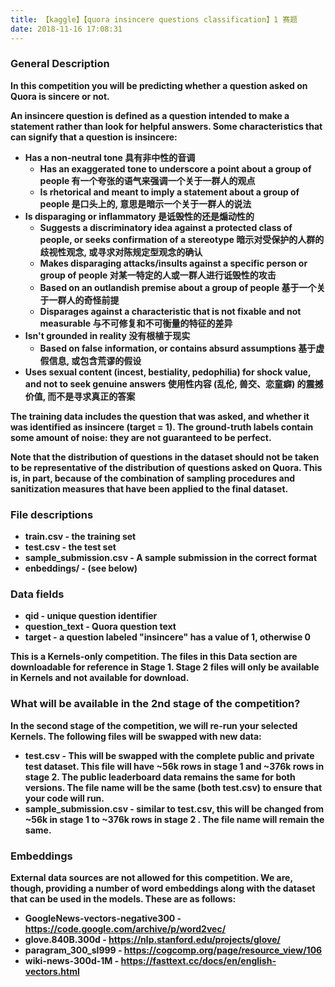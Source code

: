 ```yaml
---
title: 【kaggle】【quora insincere questions classification】1 赛题
date: 2018-11-16 17:08:31
---
```


### <b>General Description
In this competition you will be predicting whether a question asked on Quora is sincere or not.  

An insincere question is defined as a question intended to make a statement rather than look for helpful answers. Some characteristics that can signify that a question is insincere:  

* Has a non-neutral tone 具有非中性的音调   
  * Has an exaggerated tone to underscore a point about a group of people 有一个夸张的语气来强调一个关于一群人的观点
  * Is rhetorical and meant to imply a statement about a group of people 是口头上的, 意思是暗示一个关于一群人的说法
* Is disparaging or inflammatory 是诋毁性的还是煽动性的
  * Suggests a discriminatory idea against a protected class of people, or seeks confirmation of a stereotype 暗示对受保护的人群的歧视性观念, 或寻求对陈规定型观念的确认
  * Makes disparaging attacks/insults against a specific person or group of people 对某一特定的人或一群人进行诋毁性的攻击
  * Based on an outlandish premise about a group of people 基于一个关于一群人的奇怪前提
  * Disparages against a characteristic that is not fixable and not measurable 与不可修复和不可衡量的特征的差异
* Isn't grounded in reality 没有根植于现实
  * Based on false information, or contains absurd assumptions 基于虚假信息, 或包含荒谬的假设
* Uses sexual content (incest, bestiality, pedophilia) for shock value, and not to seek genuine answers 使用性内容 (乱伦, 兽交、恋童癖) 的震撼价值, 而不是寻求真正的答案  

The training data includes the question that was asked, and whether it was identified as insincere (target = 1). The ground-truth labels contain some amount of noise: they are not guaranteed to be perfect.  

Note that the distribution of questions in the dataset should not be taken to be representative of the distribution of questions asked on Quora. This is, in part, because of the combination of sampling procedures and sanitization measures that have been applied to the final dataset.  

### File descriptions  
* train.csv - the training set  
* test.csv - the test set  
* sample_submission.csv - A sample submission in the correct format  
* enbeddings/ - (see below)  

### Data fields
* qid - unique question identifier
* question_text - Quora question text
* target - a question labeled "insincere" has a value of 1, otherwise 0  

This is a Kernels-only competition. The files in this Data section are downloadable for reference in Stage 1. Stage 2 files will only be available in Kernels and not available for download.  

### What will be available in the 2nd stage of the competition?  

In the second stage of the competition, we will re-run your selected Kernels. The following files will be swapped with new data:  
* test.csv - This will be swapped with the complete public and private test dataset. This file will have ~56k rows in stage 1 and ~376k rows in stage 2. The public leaderboard data remains the same for both versions. The file name will be the same (both test.csv) to ensure that your code will run.
* sample_submission.csv - similar to test.csv, this will be changed from ~56k in stage 1 to ~376k rows in stage 2 . The file name will remain the same.  

### Embeddings  
External data sources are not allowed for this competition. We are, though, providing a number of word embeddings along with the dataset that can be used in the models. These are as follows:  
* GoogleNews-vectors-negative300 - https://code.google.com/archive/p/word2vec/
* glove.840B.300d - https://nlp.stanford.edu/projects/glove/
* paragram_300_sl999 - https://cogcomp.org/page/resource_view/106
* wiki-news-300d-1M - https://fasttext.cc/docs/en/english-vectors.html
